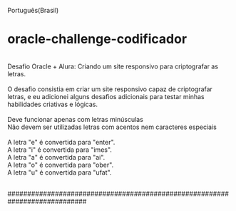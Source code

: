 Português(Brasil)<br>
# oracle-challenge-codificador<br>
<br>
Desafio Oracle + Alura: Criando um site responsivo para criptografar as letras.<br>
<br>
O desafio consistia em criar um site responsivo capaz de criptografar letras, e eu adicionei alguns desafios adicionais para testar minhas habilidades criativas e lógicas.<br>

<br>
Deve funcionar apenas com letras minúsculas<br>
Não devem ser utilizadas letras com acentos nem caracteres especiais<br>

<br>
A letra "e" é convertida para "enter".<br>
A letra "i" é convertida para "imes".<br>
A letra "a" é convertida para "ai".<br>
A letra "o" é convertida para "ober".<br>
A letra "u" é convertida para "ufat".<br>






<br>############################################################################<br>